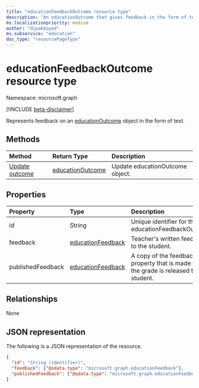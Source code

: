 ```yaml
---
title: "educationFeedbackOutcome resource type"
description: "An educationOutcome that gives feedback in the form of text."
ms.localizationpriority: medium
author: "dipakboyed"
ms.subservice: "education"
doc_type: "resourcePageType"
---
```


# educationFeedbackOutcome resource type

Namespace: microsoft.graph

[!INCLUDE [beta-disclaimer](../../includes/beta-disclaimer.md)]

Represents feedback on an [educationOutcome](educationoutcome.md) object in the form of text. 

## Methods

| Method       | Return Type | Description |
|:-------------|:------------|:------------|
| [Update outcome](../api/educationoutcome-update.md) | [educationOutcome](educationoutcome.md) | Update educationOutcome object. |

## Properties

| Property     | Type        | Description |
|:-------------|:------------|:------------|
|id|String|Unique identifier for the educationFeedbackOutcome.|
|feedback|[educationFeedback](educationfeedback.md)|Teacher's written feedback to the student.|
|publishedFeedback|[educationFeedback](educationfeedback.md)|A copy of the feedback property that is made when the grade is released to the student.|

## Relationships

None

## JSON representation

The following is a JSON representation of the resource.

<!-- {
  "blockType": "resource",
  "optionalProperties": [

  ],
  "@odata.type": "microsoft.graph.educationFeedbackOutcome",
  "keyProperty": "id"
}-->

```json
{
  "id": "String (identifier)",
  "feedback": {"@odata.type": "microsoft.graph.educationFeedback"},
  "publishedFeedback": {"@odata.type": "microsoft.graph.educationFeedback"}
}
```

<!-- uuid: 16cd6b66-4b1a-43a1-adaf-3a886856ed98
2019-02-04 14:57:30 UTC -->
<!-- {
  "type": "#page.annotation",
  "description": "educationFeedbackOutcome resource",
  "keywords": "",
  "section": "documentation",
  "tocPath": ""
}-->

